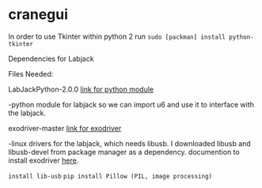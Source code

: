 # cranegui

In order to use Tkinter within python 2 run ```sudo [packman] install python-tkinter```

Dependencies for Labjack

Files Needed:

LabJackPython-2.0.0 [link for python module](https://labjack.com/support/software/examples/ud/labjackpython)

  -python module for labjack so we can import u6 and use it to interface with the labjack.
  
exodriver-master [link for exodriver](https://labjack.com/support/software/installers/ud)

  -linux drivers for the labjack, which needs libusb. I downloaded libusb and libusb-devel from package manager as a    dependency.
  documention to install exodriver [here](https://labjack.com/support/software/installers/exodriver).
  
  ```install lib-usb```
  ```pip install Pillow (PIL, image processing)```
